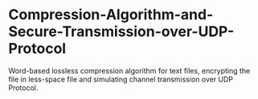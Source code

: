# Compression-Algorithm-and-Secure-Transmission-over-UDP-Protocol
Word-based lossless compression algorithm for text files, encrypting the file in less-space file and simulating channel transmission over UDP Protocol.
